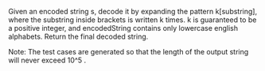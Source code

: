 Given an encoded string s, decode it by expanding the pattern k[substring], where the substring inside brackets is written k times. k is guaranteed to be a positive integer, and encodedString contains only lowercase english alphabets. Return the final decoded string.

Note: The test cases are generated so that the length of the output string will never exceed 10^5 .
